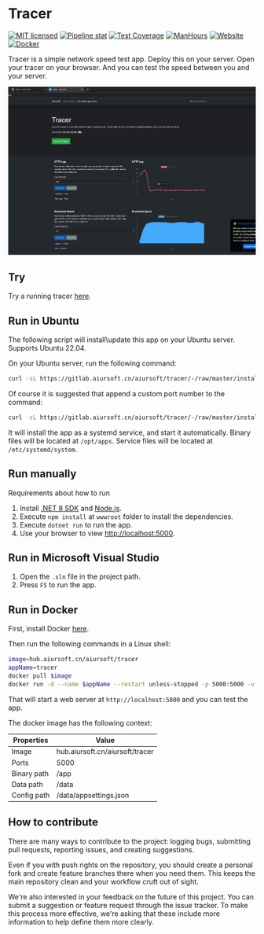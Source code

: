 # Tracer

[![MIT licensed](https://img.shields.io/badge/license-MIT-blue.svg)](https://gitlab.aiursoft.cn/aiursoft/tracer/-/blob/master/LICENSE)
[![Pipeline stat](https://gitlab.aiursoft.cn/aiursoft/tracer/badges/master/pipeline.svg)](https://gitlab.aiursoft.cn/aiursoft/tracer/-/pipelines)
[![Test Coverage](https://gitlab.aiursoft.cn/aiursoft/tracer/badges/master/coverage.svg)](https://gitlab.aiursoft.cn/aiursoft/tracer/-/pipelines)
[![ManHours](https://manhours.aiursoft.cn/r/gitlab.aiursoft.cn/aiursoft/tracer.svg)](https://gitlab.aiursoft.cn/aiursoft/tracer/-/commits/master?ref_type=heads)
[![Website](https://img.shields.io/website?url=https%3A%2F%2Ftracer.aiursoft.cn%2F)](https://tracer.aiursoft.cn)
[![Docker](https://img.shields.io/badge/docker-latest-blue?logo=docker)](https://hub.aiursoft.cn/#!/taglist/aiursoft/tracer)

Tracer is a simple network speed test app. Deploy this on your server. Open your tracer on your browser. And you can test the speed between you and your server.

![overview](./screenshot.png)

## Try

Try a running tracer [here](https://tracer.aiursoft.cn).

## Run in Ubuntu

The following script will install\update this app on your Ubuntu server. Supports Ubuntu 22.04.

On your Ubuntu server, run the following command:

```bash
curl -sL https://gitlab.aiursoft.cn/aiursoft/tracer/-/raw/master/install.sh | sudo bash
```

Of course it is suggested that append a custom port number to the command:

```bash
curl -sL https://gitlab.aiursoft.cn/aiursoft/tracer/-/raw/master/install.sh | sudo bash -s 8080
```

It will install the app as a systemd service, and start it automatically. Binary files will be located at `/opt/apps`. Service files will be located at `/etc/systemd/system`.

## Run manually

Requirements about how to run

1. Install [.NET 8 SDK](http://dot.net/) and [Node.js](https://nodejs.org/).
2. Execute `npm install` at `wwwroot` folder to install the dependencies.
3. Execute `dotnet run` to run the app.
4. Use your browser to view [http://localhost:5000](http://localhost:5000).

## Run in Microsoft Visual Studio

1. Open the `.sln` file in the project path.
2. Press `F5` to run the app.

## Run in Docker

First, install Docker [here](https://docs.docker.com/get-docker/).

Then run the following commands in a Linux shell:

```bash
image=hub.aiursoft.cn/aiursoft/tracer
appName=tracer
docker pull $image
docker run -d --name $appName --restart unless-stopped -p 5000:5000 -v /var/www/$appName:/data $image
```

That will start a web server at `http://localhost:5000` and you can test the app.

The docker image has the following context:

| Properties  | Value                           |
|-------------|---------------------------------|
| Image       | hub.aiursoft.cn/aiursoft/tracer |
| Ports       | 5000                            |
| Binary path | /app                            |
| Data path   | /data                           |
| Config path | /data/appsettings.json          |

## How to contribute

There are many ways to contribute to the project: logging bugs, submitting pull requests, reporting issues, and creating suggestions.

Even if you with push rights on the repository, you should create a personal fork and create feature branches there when you need them. This keeps the main repository clean and your workflow cruft out of sight.

We're also interested in your feedback on the future of this project. You can submit a suggestion or feature request through the issue tracker. To make this process more effective, we're asking that these include more information to help define them more clearly.
